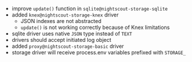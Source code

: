 * improve `update()` function in `sqlite@nightscout-storage-sqlite`  
* added `knex@nightscout-storage-knex` driver
  * JSON indexes are not abstracted
  * `update()` is not working correctly because of Knex limitations
* sqlite driver uses native `JSON` type instead of `TEXT` 
* drivers should accept initiated log object 
* added `proxy@nightscout-storage-basic` driver
* storage driver will receive process.env variables prefixed with `STORAGE_`  
